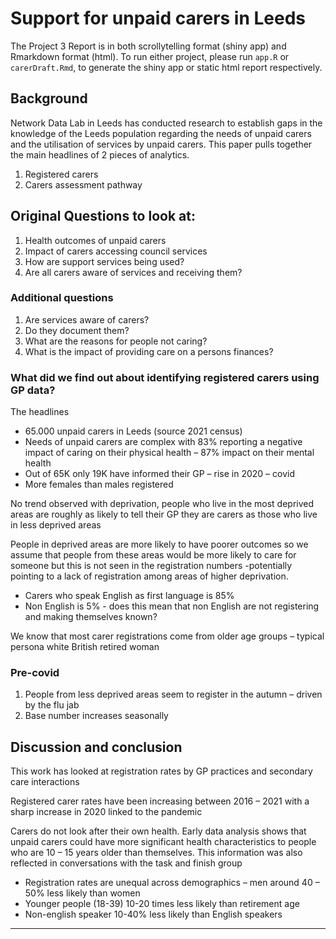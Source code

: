 # Support for unpaid carers in Leeds

The Project 3 Report is in both scrollytelling format (shiny app) and Rmarkdown format
(html). To run either project, please run `app.R` or `carerDraft.Rmd`, to 
generate the shiny app or static html report respectively.

## Background

Network Data Lab in Leeds has conducted research to establish gaps in the knowledge of the Leeds population regarding the needs of unpaid carers and the utilisation of services by unpaid carers.  This paper pulls together the main headlines of 2 pieces of analytics. 

1. Registered carers 
2. Carers assessment pathway  

## Original Questions to look at: 

1. Health outcomes of unpaid carers 
2. Impact of carers accessing council services 
3. How are support services being used? 
4. Are all carers aware of services and receiving them? 

### Additional questions 

1. Are services aware of carers? 
2. Do they document them? 
3. What are the reasons for people not caring? 
4. What is the impact of providing care on a persons finances?  

### What did we find out about identifying registered carers using GP data?  

The headlines 
* 65.000 unpaid carers in Leeds (source 2021 census) 
* Needs of unpaid carers are complex with 83% reporting a negative impact of caring on their physical health – 87% impact on their mental health 
* Out of 65K only 19K have informed their GP – rise in 2020 – covid 
* More females than males registered 

No trend observed with deprivation, people who live in the most deprived areas are roughly as likely to tell their GP they are carers as those who live in less deprived areas 

People in deprived areas are more likely to have poorer outcomes so we assume that people from these areas would be more likely to care for someone but this is not seen in the registration numbers -potentially pointing to a lack of registration among areas of higher deprivation. 

* Carers who speak English as first language is 85% 
* Non English is 5% - does this mean that non English are not registering and making themselves known? 

We know that most carer registrations come from older age groups – typical persona white British retired woman 

### Pre-covid 

1. People from less deprived areas seem to register in the autumn – driven by the flu jab  
2. Base number increases seasonally 

## Discussion and conclusion 

This work has looked at registration rates by GP practices and secondary care interactions 

Registered carer rates have been increasing between 2016 – 2021 with a sharp increase in 2020 linked to the pandemic 

Carers do not look after their own health.  Early data analysis shows that unpaid carers could have more significant health characteristics to people who are 10 – 15 years older than themselves. This information was also reflected in conversations with the task and finish group  

* Registration rates are unequal across demographics – men around 40 – 50% less likely than women 
* Younger people (18-39) 10-20 times less likely than retirement age 
* Non-english speaker 10-40% less likely than English speakers 

***
